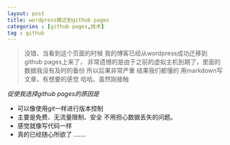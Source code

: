 ```yaml
---
layout: post
title: wordpress搬迁到github pages
categories : [github pages,技术]
tag : github
---
```



> 没错、当看到这个页面的时候 我的博客已经从wordpress成功迁移到github pages上来了，
非常遗憾的是由于之前的虚拟主机到期了，里面的数据我没有及时的备份 
所以后果非常严重 结果我们都懂的
> 用markdown写文章，有想要的感觉 哈哈。虽然刚接触

*促使我选择github pages的原因是*

*	可以像使用git一样进行版本控制
*	主要是免费、无流量限制、安全 不用担心数据丢失的问题。
*	感觉就像写代码一样
*	真的已经随心所欲了
.......



